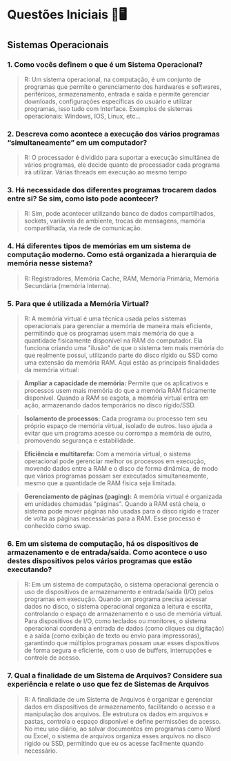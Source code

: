 <h1>Questões Iniciais 📝🖥️</h1>

<h2>Sistemas Operacionais</h2>

<h3> 1. Como vocês definem o que é um Sistema Operacional? </h3>

> R: Um sistema operacional, na computação, é um conjunto de programas que permite o gerenciamento dos hardwares e softwares, periféricos, armazenamento, entrada e saída e permite gerenciar downloads, configurações específicas do usuário e utilizar programas, isso tudo com Interface. Exemplos de sistemas operacionais: Windows, IOS, Linux, etc...

<h3> 2. Descreva como acontece a execução dos vários programas “simultaneamente” em um computador?</h3>

> R: O processador é dividido para suportar a execução simultânea de vários programas, ele decide quanto de processador cada programa irá utilizar. Várias threads em execução ao mesmo tempo

<h3> 3. Há necessidade dos diferentes programas trocarem dados entre si? Se sim, como isto pode acontecer? </h3>

> R: Sim, pode acontecer utilizando banco de dados compartilhados, sockets, variáveis de ambiente, trocas de mensagens, mamória compartilhada, via rede de comunicação.

<h3> 4. Há diferentes tipos de memórias em um sistema de computação moderno. Como está organizada a hierarquia de memória nesse sistema? </h3>

> R: Registradores, Memória Cache, RAM, Memória Primária, Memória Secundária (memória Interna).

<h3> 5. Para que é utilizada a Memória Virtual? </h3>

> R: A memória virtual é uma técnica usada pelos sistemas operacionais para gerenciar a memória de maneira mais eficiente, permitindo que os programas usem mais memória do que a quantidade fisicamente disponível na RAM do computador. Ela funciona criando uma "ilusão" de que o sistema tem mais memória do que realmente possui, utilizando parte do disco rígido ou SSD como uma extensão da memória RAM. Aqui estão as principais finalidades da memória virtual:

> **Ampliar a capacidade de memória:** Permite que os aplicativos e processos usem mais memória do que a memória RAM fisicamente disponível. Quando a RAM se esgota, a memória virtual entra em ação, armazenando dados temporários no disco rígido/SSD.

> **Isolamento de processos:** Cada programa ou processo tem seu próprio espaço de memória virtual, isolado de outros. Isso ajuda a evitar que um programa acesse ou corrompa a memória de outro, promovendo segurança e estabilidade.

> **Eficiência e multitarefa:** Com a memória virtual, o sistema operacional pode gerenciar melhor os processos em execução, movendo dados entre a RAM e o disco de forma dinâmica, de modo que vários programas possam ser executados simultaneamente, mesmo que a quantidade de RAM física seja limitada.

> **Gerenciamento de páginas (paging):** A memória virtual é organizada em unidades chamadas "páginas". Quando a RAM está cheia, o sistema pode mover páginas não usadas para o disco rígido e trazer de volta as páginas necessárias para a RAM. Esse processo é conhecido como swap.

<h3> 6. Em um sistema de computação, há os dispositivos de armazenamento e de entrada/saída. Como acontece o uso destes dispositivos pelos vários programas que estão executando? </h3>

> R: Em um sistema de computação, o sistema operacional gerencia o uso de dispositivos de armazenamento e entrada/saída (I/O) pelos programas em execução. Quando um programa precisa acessar dados no disco, o sistema operacional organiza a leitura e escrita, controlando o espaço de armazenamento e o uso de memória virtual. Para dispositivos de I/O, como teclados ou monitores, o sistema operacional coordena a entrada de dados (como cliques ou digitação) e a saída (como exibição de texto ou envio para impressoras), garantindo que múltiplos programas possam usar esses dispositivos de forma segura e eficiente, com o uso de buffers, interrupções e controle de acesso.

<h3> 7. Qual a finalidade de um Sistema de Arquivos? Considere sua experiência e relate o uso que fez de Sistemas de Arquivos </h3>

> R: A finalidade de um Sistema de Arquivos é organizar e gerenciar dados em dispositivos de armazenamento, facilitando o acesso e a manipulação dos arquivos. Ele estrutura os dados em arquivos e pastas, controla o espaço disponível e define permissões de acesso. No meu uso diário, ao salvar documentos em programas como Word ou Excel, o sistema de arquivos organiza esses arquivos no disco rígido ou SSD, permitindo que eu os acesse facilmente quando necessário.


